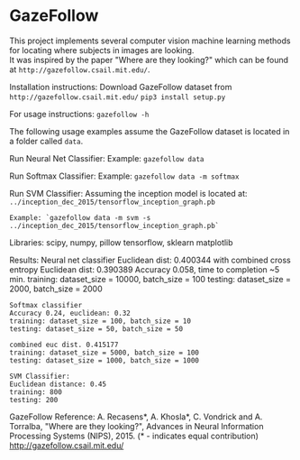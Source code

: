 # GazeFollow

This project implements several computer vision machine learning methods for 
locating where subjects in images are looking.  
It was inspired by the paper "Where are they looking?" which can be found at 
`http://gazefollow.csail.mit.edu/`.

Installation instructions:
    Download GazeFollow dataset from `http://gazefollow.csail.mit.edu/`
    `pip3 install setup.py`

For usage instructions:
    `gazefollow -h`

The following usage examples assume the GazeFollow dataset is located in a folder called `data`.

Run Neural Net Classifier:
    Example: `gazefollow data`

Run Softmax Classifier:
    Example: `gazefollow data -m softmax`

Run SVM Classifier:
    Assuming the inception model is located at: 
        `../inception_dec_2015/tensorflow_inception_graph.pb`
        
    Example: `gazefollow data -m svm -s ../inception_dec_2015/tensorflow_inception_graph.pb`

Libraries:
    scipy, numpy, pillow
    tensorflow, sklearn
    matplotlib

Results:
    Neural net classifier
    Euclidean dist: 0.400344 with combined cross entropy
    Euclidean dist: 0.390389
    Accuracy 0.058, time to completion ~5 min.
    training: dataset_size = 10000, batch_size = 100
    testing: dataset_size = 2000, batch_size = 2000

    Softmax classifier 
    Accuracy 0.24, euclidean: 0.32
    training: dataset_size = 100, batch_size = 10
    testing: dataset_size = 50, batch_size = 50

    combined euc dist. 0.415177
    training: dataset_size = 5000, batch_size = 100
    testing: dataset_size = 1000, batch_size = 1000

    SVM Classifier:
    Euclidean distance: 0.45
    training: 800
    testing: 200

GazeFollow Reference:
A. Recasens*, A. Khosla*, C. Vondrick and A. Torralba, 
"Where are they looking?",
Advances in Neural Information Processing Systems (NIPS), 2015.
(* - indicates equal contribution)
http://gazefollow.csail.mit.edu/